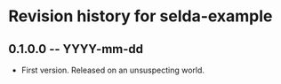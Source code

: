 # Revision history for selda-example

## 0.1.0.0  -- YYYY-mm-dd

* First version. Released on an unsuspecting world.
